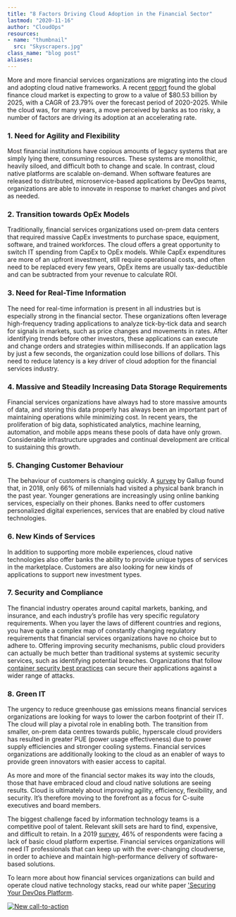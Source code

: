 ```yaml
---
title: "8 Factors Driving Cloud Adoption in the Financial Sector"
lastmod: "2020-11-16"
author: "CloudOps"
resources:
- name: "thumbnail"
  src: "Skyscrapers.jpg"
class_name: "blog post"
aliases:
---
```


<p>More and more financial services organizations are migrating into the cloud and adopting cloud native frameworks. A recent <a href="https://www.mordorintelligence.com/industry-reports/finance-cloud-market">report</a> found the global finance cloud market is expecting to grow to a value of $80.53 billion by 2025, with a CAGR of 23.79% over the forecast period of 2020-2025. While the cloud was, for many years, a move perceived by banks as too risky, a number of factors are driving its adoption at an accelerating rate.</p>

<h3>1. Need for Agility and Flexibility</h3>

<p>Most financial institutions have copious amounts of legacy systems that are simply lying there, consuming resources. These systems are monolithic, heavily siloed, and difficult both to change and scale. In contrast, cloud native platforms are scalable on-demand. When software features are released to distributed, microservice-based applications by DevOps teams, organizations are able to innovate in response to market changes and pivot as needed.
</p>

<h3>2. Transition towards OpEx Models</h3>

<p>Traditionally, financial services organizations used on-prem data centers that required massive CapEx investments to purchase space, equipment, software, and trained workforces. The cloud offers a great opportunity to switch IT spending from CapEx to OpEx models. While CapEx expenditures are more of an upfront investment, still require operational costs, and often need to be replaced every few years, OpEx items are usually tax-deductible and can be subtracted from your revenue to calculate ROI.</p>

<h3>3. Need for Real-Time Information</h3>

<p>The need for real-time information is present in all industries but is especially strong in the financial sector. These organizations often leverage high-frequency trading applications to analyze tick-by-tick data and search for signals in markets, such as price changes and movements in rates. After identifying trends before other investors, these applications can execute and change orders and strategies within milliseconds. If an application lags by just a few seconds, the organization could lose billions of dollars. This need to reduce latency is a key driver of cloud adoption for the financial services industry.</p>

<h3>4. Massive and Steadily Increasing Data Storage Requirements</h3>

<p>Financial services organizations have always had to store massive amounts of data, and storing this data properly has always been an important part of maintaining operations while minimizing cost. In recent years, the proliferation of big data, sophisticated analytics, machine learning, automation, and mobile apps means these pools of data have only grown. Considerable infrastructure upgrades and continual development are critical to sustaining this growth.</p>

<h3>5. Changing Customer Behaviour</h3>

<p>The behaviour of customers is changing quickly. A <a href="https://blog.tierpoint.com/cloud-computing-accelerates-financial-services-growth">survey</a> by Gallup found that, in 2018, only 66% of millennials had visited a physical bank branch in the past year. Younger generations are increasingly using online banking services, especially on their phones. Banks need to offer customers personalized digital experiences, services that are enabled by cloud native technologies.</p>

<h3>6. New Kinds of Services</h3>

<p>In addition to supporting more mobile experiences, cloud native technologies also offer banks the ability to provide unique types of services in the marketplace. Customers are also looking for new kinds of applications to support new investment types.</p>

<h3>7. Security and Compliance</h3>

<p>The financial industry operates around capital markets, banking, and insurance, and each industry’s profile has very specific regulatory requirements. When you layer the laws of different countries and regions, you have quite a complex map of constantly changing regulatory requirements that financial services organizations have no choice but to adhere to. Offering improving security mechanisms, public cloud providers can actually be much better than traditional systems at systemic security services, such as identifying potential breaches. Organizations that follow <a href="https://www.cloudops.com/blog/a-brief-guide-to-securing-containers-at-scale/">container security best practices</a> can secure their applications against a wider range of attacks.</p>

<h3>8. Green IT</h3>

<p>The urgency to reduce greenhouse gas emissions means financial services organizations are looking for ways to lower the carbon footprint of their IT. The cloud will play a pivotal role in enabling both. The transition from smaller, on-prem data centres towards public, hyperscale cloud providers has resulted in greater PUE (power usage effectiveness) due to power supply efficiencies and stronger cooling systems. Financial services organizations are additionally looking to the cloud as an enabler of ways to provide green innovators with easier access to capital.</p>

<p>As more and more of the financial sector makes its way into the clouds, those that have embraced cloud and cloud native solutions are seeing results. Cloud is ultimately about improving agility, efficiency, flexibility, and security. It’s therefore moving to the forefront as a focus for C-suite executives and board members.</p>

<p>The biggest challenge faced by information technology teams is a competitive pool of talent. Relevant skill sets are hard to find, expensive, and difficult to retain. In a 2019 <a href="https://www.information-age.com/downloads/multi-cloud-fundamental-to-financial-services-transformation/">survey</a>, 46% of respondents were facing a lack of basic cloud platform expertise. Financial services organizations will need IT professionals that can keep up with the ever-changing cloudverse, in order to achieve and maintain high-performance delivery of software-based solutions.</p>

<p>To learn more about how financial services organizations can build and operate cloud native technology stacks, read our white paper <a href="https://www.cloudops.com/resources/white-papers/securing-your-devops-platform-financial-institutions/">'Securing Your DevOps Platform</a>.</p>

<!--HubSpot Call-to-Action Code --><span class="hs-cta-wrapper" id="hs-cta-wrapper-c03a0dc7-f125-466a-b050-adc55962091e"><span class="hs-cta-node hs-cta-c03a0dc7-f125-466a-b050-adc55962091e" id="hs-cta-c03a0dc7-f125-466a-b050-adc55962091e"><!--[if lte IE 8]><div id="hs-cta-ie-element"></div><![endif]--><a href="https://cta-redirect.hubspot.com/cta/redirect/732832/c03a0dc7-f125-466a-b050-adc55962091e"  target="_blank" ><img class="hs-cta-img" id="hs-cta-img-c03a0dc7-f125-466a-b050-adc55962091e" style="border-width:0px;" src="https://no-cache.hubspot.com/cta/default/732832/c03a0dc7-f125-466a-b050-adc55962091e.png"  alt="New call-to-action"/></a></span><script charset="utf-8" src="https://js.hscta.net/cta/current.js"></script><script type="text/javascript"> hbspt.cta.load(732832, 'c03a0dc7-f125-466a-b050-adc55962091e', {}); </script></span><!-- end HubSpot Call-to-Action Code -->